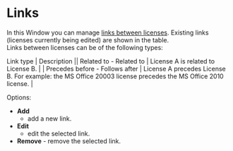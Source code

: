 # Links
 
In this Window you can manage [links between licenses](../../../../../../alvao-asset-management/software-management/licenses-links). Existing links (licenses currently being edited) are shown in the table.  
 Links between licenses can be of the following types:

 Link type | Description || Related to - Related to | License A is related to License B. |
| Precedes before - Follows after | License A precedes License B. For example: the MS Office 20003 license precedes the MS Office 2010 license. |

Options:

- **Add**
   - add a new link.
- **Edit**
   - edit the selected link.
- **Remove** - remove the selected link.
